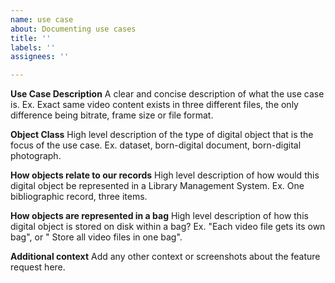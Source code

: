 ```yaml
---
name: use case
about: Documenting use cases
title: ''
labels: ''
assignees: ''

---
```


**Use Case Description**
A clear and concise description of what the use case is. Ex. Exact same video content exists in three different files, the only difference being bitrate, frame size or file format. 

**Object Class**
High level description of the type of digital object that is the focus of the use case. Ex. dataset, born-digital document, born-digital photograph.

**How objects relate to our records**
High level description of how would this digital object be represented in a Library Management System. Ex. One bibliographic record, three items.

**How objects are represented in a bag**
High level description of how this digital object is stored on disk within a bag? Ex. "Each video file gets its own bag", or " Store all video files in one bag".

**Additional context**
Add any other context or screenshots about the feature request here.
